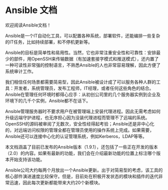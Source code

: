 
# Ansible 文档

欢迎阅读Ansible文档！

Ansible是一个IT自动化工具，可以配置各种系统，部署软件，还能编排一些复杂的IT任务，比如持续部署，和不停机更新等。

Ansible的目标是简单性和易用性。当然，它也非常注重安全性和可靠性：安排最少的部件，用OpenSSH来传输数据（有加速套接字模式和推送模式），还内置了一种可读性非常强的控制语言，不熟悉Ansible的人也非常容易理解，因此方便了系统审计工作。

我们相信任何场景都需要简易型，因此Ansible被设计成了可以服务各种人群的工具：开发者，系统管理员，发布工程师，IT经理，或者任何这些角色的结合。Ansible在管理任何环境时都得心应手：从初创公司里的几个服务器实例到企业及环境下的几千个实例，Ansible都不在话下。

Ansible管理服务器时不要求用户在被管理端上安装代理进程。因此无需考虑如何升级远端守护进程，也无序担心因为没装代理进程而管理不了远端的系统。OpenSSH的源码被审阅了无数次，安全性经得起考验；Ansible还是非中心化的，对远端访问权限的管理全都在管理员使用的操作系统上完成。如果需要，Ansible还可以连接中心化的认证管理系统，例如Kerberos，LDAP等等。

本文档涵盖了目前已发布的Ansible版本（1.9.1），还包括了一些正在开发的版本（2.0）的内容。如果有最新的功能，我们会在介绍最新功能的位置上标注哪个版本开始支持该功能。

Ansible公司大约每两个月放出一个Ansible更新。出于对简易型的考虑，该工具的核心部件演进速度比较保守。但是，目前处在积极开发状态的模块和插件的迭代非常迅速，因此每次更新都能带来大约20个新模块。